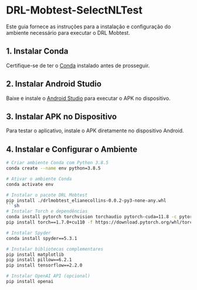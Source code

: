 # DRL-Mobtest-SelectNLTest

Este guia fornece as instruções para a instalação e configuração do ambiente necessário para executar o DRL Mobtest.

## 1. Instalar Conda

Certifique-se de ter o [Conda](https://docs.conda.io/en/latest/miniconda.html) instalado antes de prosseguir.

## 2. Instalar Android Studio

Baixe e instale o [Android Studio](https://developer.android.com/studio) para executar o APK no dispositivo.

## 3. Instalar APK no Dispositivo

Para testar o aplicativo, instale o APK diretamente no dispositivo Android.

## 4. Instalar e Configurar o Ambiente

```sh
# Criar ambiente Conda com Python 3.8.5
conda create --name env python=3.8.5
```
```sh
# Ativar o ambiente Conda
conda activate env
```
```sh
# Instalar o pacote DRL Mobtest
pip install ./drlmobtest_elianecollins-0.0.2-py3-none-any.whl
```sh
# Instalar Torch e dependências
conda install pytorch torchvision torchaudio pytorch-cuda=11.8 -c pytorch -c nvidia
pip install torch==1.7.0+cu110 -f https://download.pytorch.org/whl/torch_stable.html
```
```sh
# Instalar Spyder
conda install spyder==5.3.1
```
```sh
# Instalar bibliotecas complementares
pip install matplotlib
pip install pillow==6.2.1
pip install tensorflow==2.2.0
```
```sh
# Instalar OpenAI API (opcional)
pip install openai
```
